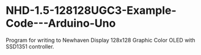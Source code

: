 # NHD-1.5-128128UGC3-Example-Code---Arduino-Uno
Program for writing to Newhaven Display 128x128 Graphic Color OLED with SSD1351 controller.
